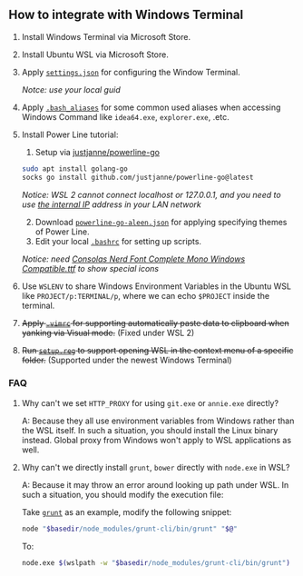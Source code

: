## How to integrate with Windows Terminal

1. Install Windows Terminal via Microsoft Store.
2. Install Ubuntu WSL via Microsoft Store.
3. Apply [`settings.json`](./settings.json) for configuring the Window Terminal.

    *Notce: use your local guid*

5. Apply [`.bash_aliases`](./.bash_aliases) for some common used aliases when accessing Windows Command like `idea64.exe`, `explorer.exe`, .etc.
6. Install Power Line tutorial:

    1. Setup via [justjanne/powerline-go](https://github.com/justjanne/powerline-go)

    ```bash
    sudo apt install golang-go
    socks go install github.com/justjanne/powerline-go@latest
    ```

    *Notice: WSL 2 cannot connect localhost or 127.0.0.1, and you need to use [the internal IP](https://github.com/microsoft/WSL/issues/5211#issuecomment-706652801) address in your LAN network*

    2. Download [`powerline-go-aleen.json`](./powerline-go-aleen.json) for applying specifying themes of Power Line.
    3. Edit your local [`.bashrc`](./.bashrc#L103-L109) for setting up scripts.

    *Notice: need [Consolas Nerd Font Complete Mono Windows Compatible.ttf](./consolas_nf.ttf) to show special icons*

6. Use `WSLENV` to share Windows Environment Variables in the Ubuntu WSL like `PROJECT/p:TERMINAL/p`, where we can echo `$PROJECT` inside the terminal.
7. ~~Apply [`.vimrc`](./.vimrc) for supporting automatically paste data to clipboard when yanking via Visual mode.~~ (Fixed under WSL 2)
8. ~~Run [`setup.reg`](./setup.reg) to support opening WSL in the context menu of a specific folder.~~ (Supported under the newest Windows Terminal)

### FAQ

1. Why can't we set `HTTP_PROXY` for using `git.exe` or `annie.exe` directly?

    A: Because they all use environment variables from Windows rather than the WSL itself. In such a situation, you should install the Linux binary instead. Global proxy from Windows won't apply to WSL applications as well.

2. Why can't we directly install `grunt`, `bower` directly with `node.exe` in WSL?

    A: Because it may throw an error around looking up path under WSL. In such a situation, you should modify the execution file:

    Take [`grunt`](./grunt) as an example, modify the following snippet:

    ```bash
    node "$basedir/node_modules/grunt-cli/bin/grunt" "$@" 
    ```

    To:

    ```bash
    node.exe $(wslpath -w "$basedir/node_modules/grunt-cli/bin/grunt") "$@" 
    ```
